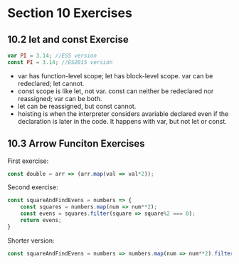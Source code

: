 # Section 10 Exercises

## 10.2 let and const Exercise
```javascript
var PI = 3.14; //ES5 version
const PI = 3.14; //ES2015 version
```

- var has function-level scope; let has block-level scope. var can be redeclared; let cannot.
- const scope is like let, not var. const can neither be redeclared nor reassigned; var can be both.
- let can be reassigned, but const cannot.
- hoisting is when the interpreter considers avariable declared even if the declaration is later in the code. It happens with var, but not let or const.

## 10.3 Arrow Funciton Exercises
First exercise:
```javascript
const double = arr => (arr.map(val => val*2));
```
Second exercise:
```javascript
const squareAndFindEvens = numbers => {
    const squares = numbers.map(num => num**2);
    const evens = squares.filter(square => square%2 === 0);
    return evens;
}
```
Shorter version:
```javascript
const squareAndFindEvens = numbers => numbers.map(num => num**2).filter(square => square % 2 === 0);
```
